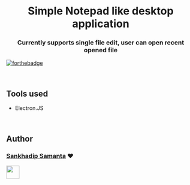 <h1 align="center" >Simple Notepad like desktop application</h1>
<h3 align="center">Currently supports single file edit, user can open recent opened file</h3>

[![forthebadge](https://forthebadge.com/images/badges/uses-js.svg)](http://forthebadge.com)

<br>


## Tools used
* Electron.JS

<br>

## Author

### [Sankhadip Samanta](https://github.com/dev-sankhadip) ❤

[<img src="https://image.flaticon.com/icons/svg/185/185964.svg" width="35" padding="10">](https://www.linkedin.com/in/sankhadip-samanta-7bb891180)
